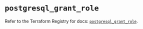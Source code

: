 # `postgresql_grant_role`

Refer to the Terraform Registry for docs: [`postgresql_grant_role`](https://registry.terraform.io/providers/sourcegraph/postgresql/1.25.0-sg.4/docs/resources/grant_role).
